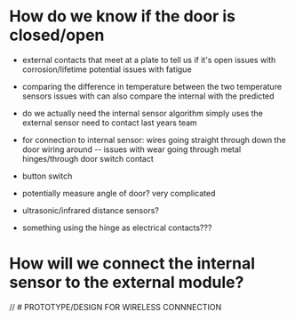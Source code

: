 # How do we know if the door is closed/open

- external contacts that meet at a plate to tell us if it's open
issues with corrosion/lifetime
potential issues with fatigue


- comparing the difference in temperature between the two temperature sensors
issues with 
can also compare the internal with the predicted


- do we actually need the internal sensor
algorithm simply uses the external sensor
need to contact last years team


- for connection to internal sensor:
  wires going straight through down the door
  wiring around -- issues with wear
  going through metal hinges/through door switch contact



- button switch


- potentially measure angle of door? very complicated


- ultrasonic/infrared distance sensors?

- something using the hinge as electrical contacts???



# How will we connect the internal sensor to the external module?


// # PROTOTYPE/DESIGN FOR WIRELESS CONNNECTION

